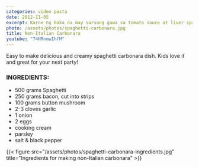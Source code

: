 ```yaml
---
categories: video pasta
date: 2012-11-05
excerpt: Karne ng baka na may sarsang gawa sa tomato sauce at liver spread
photo: /assets/photos/spaghetti-carbonara.jpg
title: Non-Italian Carbonara
youtube: "74HRnmwIhfM"
---
```


Easy to make delicious and creamy spaghetti carbonara dish. Kids love it and great for your next party!

### INGREDIENTS:
* 500 grams Spaghetti
* 250 grams bacon, cut into strips
* 100 grams button mushroom
* 2-3 cloves garlic
* 1 onion
* 2 eggs
* cooking cream
* parsley
* salt & black pepper

{{< figure src="/assets/photos/spaghetti-carbonara-ingredients.jpg" title="Ingredients for making non-Italian carbonara" >}}
